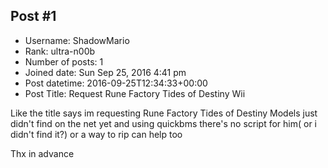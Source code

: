 ## Post #1
- Username: ShadowMario
- Rank: ultra-n00b
- Number of posts: 1
- Joined date: Sun Sep 25, 2016 4:41 pm
- Post datetime: 2016-09-25T12:34:33+00:00
- Post Title: Request Rune Factory Tides of Destiny Wii

Like the title says im requesting Rune Factory Tides of Destiny Models
just didn't find on the net yet and using quickbms there's no script for him( or i didn't find it?)
or a way to rip can help too
 

Thx in advance
